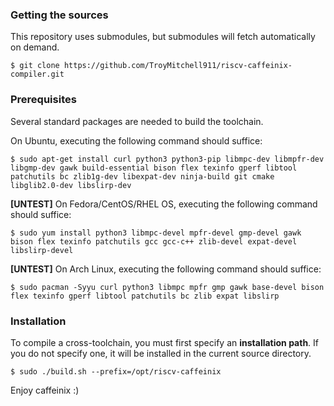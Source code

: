 ###  Getting the sources

This repository uses submodules, but submodules will fetch automatically on demand.

    $ git clone https://github.com/TroyMitchell911/riscv-caffeinix-compiler.git

### Prerequisites

Several standard packages are needed to build the toolchain.  

On Ubuntu, executing the following command should suffice:

    $ sudo apt-get install curl python3 python3-pip libmpc-dev libmpfr-dev libgmp-dev gawk build-essential bison flex texinfo gperf libtool patchutils bc zlib1g-dev libexpat-dev ninja-build git cmake libglib2.0-dev libslirp-dev

**[UNTEST]** On Fedora/CentOS/RHEL OS, executing the following command should suffice:

    $ sudo yum install python3 libmpc-devel mpfr-devel gmp-devel gawk  bison flex texinfo patchutils gcc gcc-c++ zlib-devel expat-devel libslirp-devel

**[UNTEST]** On Arch Linux, executing the following command should suffice:

    $ sudo pacman -Syyu curl python3 libmpc mpfr gmp gawk base-devel bison flex texinfo gperf libtool patchutils bc zlib expat libslirp

### Installation

To compile a cross-toolchain, you must first specify an **installation path**. If you do not specify one, it will be installed in the current source directory.

    $ sudo ./build.sh --prefix=/opt/riscv-caffeinix

Enjoy caffeinix :)
